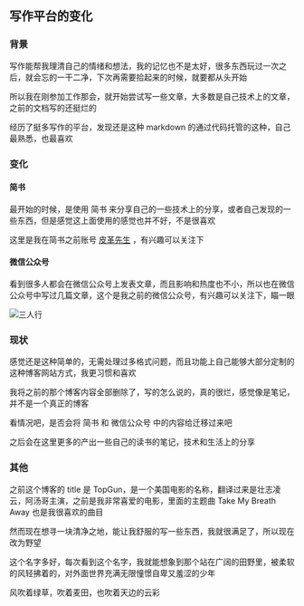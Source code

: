 ## 写作平台的变化

### 背景
写作能帮我理清自己的情绪和想法，我的记忆也不是太好，很多东西玩过一次之后，就会忘的一干二净，下次再需要拾起来的时候，就要都从头开始

所以我在刚参加工作那会，就开始尝试写一些文章，大多数是自己技术上的文章，之前的文档写的还挺烂的

经历了挺多写作的平台，发现还是这种 markdown 的通过代码托管的这种，自己最熟悉，也最喜欢

### 变化
#### 简书
最开始的时候，是使用 简书 来分享自己的一些技术上的分享，或者自己发现的一些东西，但是感觉这上面使用的感觉也并不好，不是很喜欢

这里是我在简书之前账号 [皮革先生](https://www.jianshu.com/u/a91f73a5c233) ，有兴趣可以关注下

#### 微信公众号
看到很多人都会在微信公众号上发表文章，而且影响和热度也不小，所以也在微信公众号中写过几篇文章，这个是我之前的微信公众号，有兴趣可以关注下，瞄一眼

![三人行](/assets/qrcode.jpg)

### 现状
感觉还是这种简单的，无需处理过多格式问题，而且功能上自己能够大部分定制的这种博客网站方式，我更习惯和喜欢

我将之前的那个博客内容全部删除了，写的怎么说的，真的很烂，感觉像是笔记，并不是一个真正的博客

看情况吧，是否会将 简书 和 微信公众号 中的内容给迁移过来吧

之后会在这里更多的产出一些自己的读书的笔记，技术和生活上的分享

### 其他
之前这个博客的 title 是 TopGun，是一个美国电影的名称，翻译过来是壮志凌云，阿汤哥主演，之前是我非常喜爱的电影，里面的主题曲 Take My Breath Away 也是我很喜欢的曲目

然而现在想寻一块清净之地，能让我舒服的写一些东西，我就很满足了，所以现在改为野望

这个名字多好，每次看到这个名字，我就能想象到那个站在广阔的田野里，被柔软的风轻拂着的，对外面世界充满无限憧憬自卑又羞涩的少年

风吹着绿草，吹着麦田，也吹着天边的云彩

